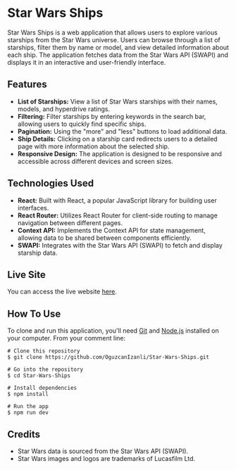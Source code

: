 # Star Wars Ships

Star Wars Ships is a web application that allows users to explore various starships from the Star Wars universe. Users can browse through a list of starships, filter them by name or model, and view detailed information about each ship. The application fetches data from the Star Wars API (SWAPI) and displays it in an interactive and user-friendly interface.

## Features

- **List of Starships:** View a list of Star Wars starships with their names, models, and hyperdrive ratings.
- **Filtering:** Filter starships by entering keywords in the search bar, allowing users to quickly find specific ships.
- **Pagination:** Using the "more" and "less" buttons to load additional data.
- **Ship Details:** Clicking on a starship card redirects users to a detailed page with more information about the selected ship.
- **Responsive Design:** The application is designed to be responsive and accessible across different devices and screen sizes.

## Technologies Used

- **React:** Built with React, a popular JavaScript library for building user interfaces.
- **React Router:** Utilizes React Router for client-side routing to manage navigation between different pages.
- **Context API:** Implements the Context API for state management, allowing data to be shared between components efficiently.
- **SWAPI:** Integrates with the Star Wars API (SWAPI) to fetch and display starship data.

## Live Site

You can access the live website [here](https://starwarships.netlify.app/).

## How To Use

To clone and run this application, you'll need [Git](https://git-scm.com/) and [Node.js](https://nodejs.org/en) installed on your computer. From your comment line:

```
# Clone this repository
$ git clone https://github.com/OguzcanIzanli/Star-Wars-Ships.git

# Go into the repository
$ cd Star-Wars-Ships

# Install dependencies
$ npm install

# Run the app
$ npm run dev
```

## Credits

- Star Wars data is sourced from the Star Wars API (SWAPI).
- Star Wars images and logos are trademarks of Lucasfilm Ltd.
